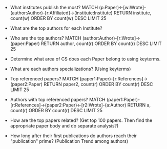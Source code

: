 * What institutes publish the most?
MATCH (p:Paper)<-[w:Wrote]-(author:Author)-[r:Affiliated]->(institute:Institute) RETURN institute, count(w) ORDER BY count(w) DESC LIMIT 25

* What are the top authors for each Institute?


* Who are the top authors?
MATCH (author:Author)-[r:Wrote]->(paper:Paper) RETURN author, count(r) ORDER BY count(r) DESC LIMIT 25

* Determine what area of CS does each Paper belong to using keyterms.

* What are each authors specializations? (Using keyterms)

* Top referenced papers?
MATCH (paper1:Paper)-[r:References]->(paper2:Paper) RETURN paper2, count(r) ORDER BY count(r) DESC LIMIT 25

* Authors with top referenced papers?
MATCH (paper1:Paper)-[r:References]->(paper2:Paper)<-[r2:Wrote]-(a:Author) RETURN a, count(r) ORDER BY count(r) DESC LIMIT 25

* How are the top papers related? (Get top 100 papers. Then find the appropriate paper body and do separate analysis?)

* How long after their first publications do authors reach their "publication" prime? (Publication Trend among authors)


